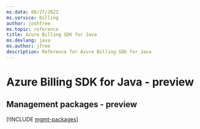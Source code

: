 ```yaml
---
ms.data: 08/27/2022
ms.service: billing
author: joshfree
ms.topic: reference
title: Azure Billing SDK for Java
ms.devlang: java
ms.author: jfree
description: Reference for Azure Billing SDK for Java
---
```

# Azure Billing SDK for Java - preview

## Management packages - preview
[!INCLUDE [mgmt-packages](billing-mgmt-index.md)]